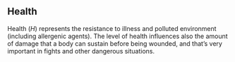 ## Health

Health (*H*) represents the resistance to illness and polluted 
environment (including allergenic agents). The level of health
influences also the amount of damage that a body can sustain before
being wounded, and that’s very important in fights and other 
dangerous situations.
